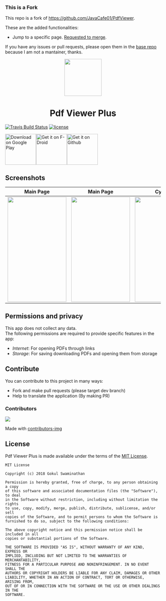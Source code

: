 ### This is a Fork
This repo is a fork of <a href="https://github.com/JavaCafe01/PdfViewer">https://github.com/JavaCafe01/PdfViewer</a>.

These are the added functionalities:
* Jump to a specific page. <a href="https://github.com/JavaCafe01/PdfViewer/pull/176">Requested to merge</a>.

If you have any issues or pull requests, please open them in the <a href="https://github.com/JavaCafe01/PdfViewer">base repo</a> because I am not a mantainer, thanks.


<p align="center">

<img src="./images/high_res.png" width="120" />

<h1 align="center"> Pdf Viewer Plus </h1>

</p>


[//]: # (Shields)

[![Travis Build Status](https://travis-ci.com/JavaCafe01/PdfViewer.svg?branch=master)](https://travis-ci.com/JavaCafe01/PdfViewer)
[![license](https://img.shields.io/badge/license-MIT-blue.svg)](https://github.com/JavaCafe01/PdfViewer/blob/master/LICENSE)



<a href="https://play.google.com/store/apps/details?id=com.gsnathan.pdfviewer"><img src="https://play.google.com/intl/en_us/badges/images/generic/en_badge_web_generic.png" alt="Download on Google Play" height="100"></a><a href="https://f-droid.org/en/packages/com.gsnathan.pdfviewer"><img src="https://f-droid.org/badge/get-it-on.png" alt="Get it on F-Droid" height="100"></a><a href="https://github.com/JavaCafe01/PdfViewer/releases/latest"><img src="http://yt3dl.net/images/apk-download-badge.png" alt="Get it on Github" height="100"></a>

## Screenshots

| Main Page | Main Page | Cyanea |
|:-:|:-:|:-:|
| <img src ="https://github.com/JavaCafe01/PdfViewer/blob/master/fastlane/metadata/android/en-US/images/phoneScreenshots/1.png" width="190" height="340"/> | <img src ="https://github.com/JavaCafe01/PdfViewer/blob/master/fastlane/metadata/android/en-US/images/phoneScreenshots/2.png" width="190" height="340"/> | <img src ="https://github.com/JavaCafe01/PdfViewer/blob/master/fastlane/metadata/android/en-US/images/phoneScreenshots/3.png" width="190" height="340"/> |

## Permissions and privacy
This app does not collect any data.  
The following permissions are required to provide specific features in the app:
* *Internet*: For opening PDFs through links
* *Storage*: For saving downloading PDFs and opening them from storage

## Contribute

You can contribute to this project in many ways:
* Fork and make pull requests (please target dev branch)
* Help to translate the application (By making PR)

### Contributors

<a href="https://github.com/JavaCafe01/PdfViewer/graphs/contributors">
  <img src="https://contrib.rocks/image?repo=JavaCafe01/PdfViewer" />
</a>

Made with [contributors-img](https://contrib.rocks)

## License

Pdf Viewer Plus is made available under the terms of the [MIT License](https://opensource.org/licenses/MIT).
```
MIT License

Copyright (c) 2018 Gokul Swaminathan

Permission is hereby granted, free of charge, to any person obtaining a copy
of this software and associated documentation files (the "Software"), to deal
in the Software without restriction, including without limitation the rights
to use, copy, modify, merge, publish, distribute, sublicense, and/or sell
copies of the Software, and to permit persons to whom the Software is
furnished to do so, subject to the following conditions:

The above copyright notice and this permission notice shall be included in all
copies or substantial portions of the Software.

THE SOFTWARE IS PROVIDED "AS IS", WITHOUT WARRANTY OF ANY KIND, EXPRESS OR
IMPLIED, INCLUDING BUT NOT LIMITED TO THE WARRANTIES OF MERCHANTABILITY,
FITNESS FOR A PARTICULAR PURPOSE AND NONINFRINGEMENT. IN NO EVENT SHALL THE
AUTHORS OR COPYRIGHT HOLDERS BE LIABLE FOR ANY CLAIM, DAMAGES OR OTHER
LIABILITY, WHETHER IN AN ACTION OF CONTRACT, TORT OR OTHERWISE, ARISING FROM,
OUT OF OR IN CONNECTION WITH THE SOFTWARE OR THE USE OR OTHER DEALINGS IN THE
SOFTWARE.
```


